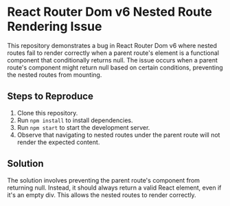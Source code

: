 # React Router Dom v6 Nested Route Rendering Issue
This repository demonstrates a bug in React Router Dom v6 where nested routes fail to render correctly when a parent route's element is a functional component that conditionally returns null.  The issue occurs when a parent route's component might return null based on certain conditions, preventing the nested routes from mounting.

## Steps to Reproduce
1. Clone this repository.
2. Run `npm install` to install dependencies.
3. Run `npm start` to start the development server.
4. Observe that navigating to nested routes under the parent route will not render the expected content.

## Solution
The solution involves preventing the parent route's component from returning null.  Instead, it should always return a valid React element, even if it's an empty div. This allows the nested routes to render correctly.